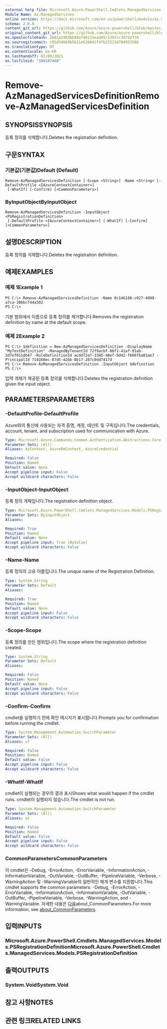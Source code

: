 ```yaml
---
external help file: Microsoft.Azure.PowerShell.Cmdlets.ManagedServices.dll-Help.xml
Module Name: Az.ManagedServices
online version: https://docs.microsoft.com/en-us/powershell/module/az.managedservices/remove-azmanagedservicesdefinition
schema: 2.0.0
content_git_url: https://github.com/Azure/azure-powershell/blob/master/src/ManagedServices/ManagedServices/help/Remove-AzManagedServicesDefinition.md
original_content_git_url: https://github.com/Azure/azure-powershell/blob/master/src/ManagedServices/ManagedServices/help/Remove-AzManagedServicesDefinition.md
ms.openlocfilehash: 2b81a1983bb89af48115ead85c3392cc3d762734
ms.sourcegitcommit: c05d3d669b5631e526841f47b22513d78495350b
ms.translationtype: MT
ms.contentlocale: ko-KR
ms.lasthandoff: 02/09/2021
ms.locfileid: "100187460"
---
```

# <span data-ttu-id="1def5-101">Remove-AzManagedServicesDefinition</span><span class="sxs-lookup"><span data-stu-id="1def5-101">Remove-AzManagedServicesDefinition</span></span>

## <span data-ttu-id="1def5-102">SYNOPSIS</span><span class="sxs-lookup"><span data-stu-id="1def5-102">SYNOPSIS</span></span>
<span data-ttu-id="1def5-103">등록 정의를 삭제합니다.</span><span class="sxs-lookup"><span data-stu-id="1def5-103">Deletes the registration definition.</span></span>

## <span data-ttu-id="1def5-104">구문</span><span class="sxs-lookup"><span data-stu-id="1def5-104">SYNTAX</span></span>

### <span data-ttu-id="1def5-105">기본값(기본값)</span><span class="sxs-lookup"><span data-stu-id="1def5-105">Default (Default)</span></span>
```
Remove-AzManagedServicesDefinition [-Scope <String>] -Name <String> [-DefaultProfile <IAzureContextContainer>]
 [-WhatIf] [-Confirm] [<CommonParameters>]
```

### <span data-ttu-id="1def5-106">ByInputObject</span><span class="sxs-lookup"><span data-stu-id="1def5-106">ByInputObject</span></span>
```
Remove-AzManagedServicesDefinition -InputObject <PSRegistrationDefinition>
 [-DefaultProfile <IAzureContextContainer>] [-WhatIf] [-Confirm] [<CommonParameters>]
```

## <span data-ttu-id="1def5-107">설명</span><span class="sxs-lookup"><span data-stu-id="1def5-107">DESCRIPTION</span></span>
<span data-ttu-id="1def5-108">등록 정의를 삭제합니다.</span><span class="sxs-lookup"><span data-stu-id="1def5-108">Deletes the registration definition.</span></span>

## <span data-ttu-id="1def5-109">예제</span><span class="sxs-lookup"><span data-stu-id="1def5-109">EXAMPLES</span></span>

### <span data-ttu-id="1def5-110">예제 1</span><span class="sxs-lookup"><span data-stu-id="1def5-110">Example 1</span></span>
```
PS C:\> Remove-AzManagedServicesDefinition -Name 0c146106-c927-4098-a7ca-30bbcf44a502
PS C:\>
```

<span data-ttu-id="1def5-111">기본 범위에서 이름으로 등록 정의를 제거합니다.</span><span class="sxs-lookup"><span data-stu-id="1def5-111">Removes the registration definition by name at the default scope.</span></span>

### <span data-ttu-id="1def5-112">예제 2</span><span class="sxs-lookup"><span data-stu-id="1def5-112">Example 2</span></span>
```
PS C:\> $definition = New-AzManagedServicesDefinition -DisplayName "MyTestDefinition" -ManagedByTenantId 72f9acbf-86f1-41af-91ab-2d7ef011db47 -RoleDefinitionId acdd72a7-3385-48ef-bd42-f606fba81ae7 -PrincipalId 714160ec-87d5-42bb-8b17-287c0dd7417d
PS C:\> Remove-AzManagedServicesDefinition -InputObject $definition
PS C:\>
```

<span data-ttu-id="1def5-113">입력 개체가 제공된 등록 정의를 삭제합니다.</span><span class="sxs-lookup"><span data-stu-id="1def5-113">Deletes the registration definition given the input object.</span></span>

## <span data-ttu-id="1def5-114">PARAMETERS</span><span class="sxs-lookup"><span data-stu-id="1def5-114">PARAMETERS</span></span>

### <span data-ttu-id="1def5-115">-DefaultProfile</span><span class="sxs-lookup"><span data-stu-id="1def5-115">-DefaultProfile</span></span>
<span data-ttu-id="1def5-116">Azure와의 통신에 사용되는 자격 증명, 계정, 테넌트 및 구독입니다.</span><span class="sxs-lookup"><span data-stu-id="1def5-116">The credentials, account, tenant, and subscription used for communication with Azure.</span></span>

```yaml
Type: Microsoft.Azure.Commands.Common.Authentication.Abstractions.Core.IAzureContextContainer
Parameter Sets: (All)
Aliases: AzContext, AzureRmContext, AzureCredential

Required: False
Position: Named
Default value: None
Accept pipeline input: False
Accept wildcard characters: False
```

### <span data-ttu-id="1def5-117">-InputObject</span><span class="sxs-lookup"><span data-stu-id="1def5-117">-InputObject</span></span>
<span data-ttu-id="1def5-118">등록 정의 개체입니다.</span><span class="sxs-lookup"><span data-stu-id="1def5-118">The registration definition object.</span></span>

```yaml
Type: Microsoft.Azure.PowerShell.Cmdlets.ManagedServices.Models.PSRegistrationDefinition
Parameter Sets: ByInputObject
Aliases:

Required: True
Position: Named
Default value: None
Accept pipeline input: True (ByValue)
Accept wildcard characters: False
```

### <span data-ttu-id="1def5-119">-Name</span><span class="sxs-lookup"><span data-stu-id="1def5-119">-Name</span></span>
<span data-ttu-id="1def5-120">등록 정의의 고유 이름입니다.</span><span class="sxs-lookup"><span data-stu-id="1def5-120">The unique name of the Registration Definition.</span></span>

```yaml
Type: System.String
Parameter Sets: Default
Aliases:

Required: True
Position: Named
Default value: None
Accept pipeline input: False
Accept wildcard characters: False
```

### <span data-ttu-id="1def5-121">-Scope</span><span class="sxs-lookup"><span data-stu-id="1def5-121">-Scope</span></span>
<span data-ttu-id="1def5-122">등록 정의를 만든 범위입니다.</span><span class="sxs-lookup"><span data-stu-id="1def5-122">The scope where the registration definition created.</span></span>

```yaml
Type: System.String
Parameter Sets: Default
Aliases:

Required: False
Position: Named
Default value: None
Accept pipeline input: False
Accept wildcard characters: False
```

### <span data-ttu-id="1def5-123">-Confirm</span><span class="sxs-lookup"><span data-stu-id="1def5-123">-Confirm</span></span>
<span data-ttu-id="1def5-124">cmdlet을 실행하기 전에 확인 메시지가 표시됩니다.</span><span class="sxs-lookup"><span data-stu-id="1def5-124">Prompts you for confirmation before running the cmdlet.</span></span>

```yaml
Type: System.Management.Automation.SwitchParameter
Parameter Sets: (All)
Aliases: cf

Required: False
Position: Named
Default value: False
Accept pipeline input: False
Accept wildcard characters: False
```

### <span data-ttu-id="1def5-125">-WhatIf</span><span class="sxs-lookup"><span data-stu-id="1def5-125">-WhatIf</span></span>
<span data-ttu-id="1def5-126">cmdlet이 실행되는 경우의 결과 표시</span><span class="sxs-lookup"><span data-stu-id="1def5-126">Shows what would happen if the cmdlet runs.</span></span>
<span data-ttu-id="1def5-127">cmdlet이 실행되지 않습니다.</span><span class="sxs-lookup"><span data-stu-id="1def5-127">The cmdlet is not run.</span></span>

```yaml
Type: System.Management.Automation.SwitchParameter
Parameter Sets: (All)
Aliases: wi

Required: False
Position: Named
Default value: False
Accept pipeline input: False
Accept wildcard characters: False
```

### <span data-ttu-id="1def5-128">CommonParameters</span><span class="sxs-lookup"><span data-stu-id="1def5-128">CommonParameters</span></span>
<span data-ttu-id="1def5-129">이 cmdlet은 -Debug, -ErrorAction, -ErrorVariable, -InformationAction, -InformationVariable, -OutVariable, -OutBuffer, -PipelineVariable, -Verbose, -WarningAction 및 -WarningVariable의 일반적인 매개 변수를 지원합니다.</span><span class="sxs-lookup"><span data-stu-id="1def5-129">This cmdlet supports the common parameters: -Debug, -ErrorAction, -ErrorVariable, -InformationAction, -InformationVariable, -OutVariable, -OutBuffer, -PipelineVariable, -Verbose, -WarningAction, and -WarningVariable.</span></span> <span data-ttu-id="1def5-130">자세한 내용은 [다음](http://go.microsoft.com/fwlink/?LinkID=113216)about_CommonParameters.</span><span class="sxs-lookup"><span data-stu-id="1def5-130">For more information, see [about_CommonParameters](http://go.microsoft.com/fwlink/?LinkID=113216).</span></span>

## <span data-ttu-id="1def5-131">입력</span><span class="sxs-lookup"><span data-stu-id="1def5-131">INPUTS</span></span>

### <span data-ttu-id="1def5-132">Microsoft.Azure.PowerShell.Cmdlets.ManagedServices.Models.PSRegistrationDefinition</span><span class="sxs-lookup"><span data-stu-id="1def5-132">Microsoft.Azure.PowerShell.Cmdlets.ManagedServices.Models.PSRegistrationDefinition</span></span>
## <span data-ttu-id="1def5-133">출력</span><span class="sxs-lookup"><span data-stu-id="1def5-133">OUTPUTS</span></span>

### <span data-ttu-id="1def5-134">System.Void</span><span class="sxs-lookup"><span data-stu-id="1def5-134">System.Void</span></span>
## <span data-ttu-id="1def5-135">참고 사항</span><span class="sxs-lookup"><span data-stu-id="1def5-135">NOTES</span></span>

## <span data-ttu-id="1def5-136">관련 링크</span><span class="sxs-lookup"><span data-stu-id="1def5-136">RELATED LINKS</span></span>
